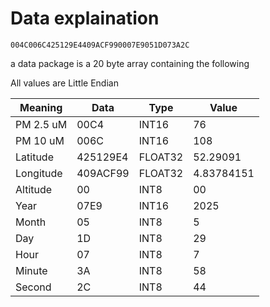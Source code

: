 # Data explaination

```hex
004C006C425129E4409ACF990007E9051D073A2C
```

a data package is a 20 byte array containing the following

All values are Little Endian

| Meaning   | Data      | Type    | Value      |
| --------- | --------- | ------- | ---------- |
| PM 2.5 uM | 00C4      | INT16   | 76         |
| PM 10 uM  | 006C      | INT16   | 108        |
| Latitude  | 425129E4  | FLOAT32 | 52.29091   |
| Longitude | 409ACF99  | FLOAT32 | 4.83784151 |
| Altitude  | 00        | INT8    | 00         |
| Year      | 07E9      | INT16   | 2025       |
| Month     | 05        | INT8    | 5          |
| Day       | 1D        | INT8    | 29         |
| Hour      | 07        | INT8    | 7          |
| Minute    | 3A        | INT8    | 58         |  
| Second    | 2C        | INT8    | 44         |
